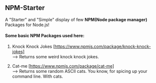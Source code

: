 ## NPM-Starter
A "Starter" and "Simple" display of few **NPM(Node package manager)** Packages for Node.js!
#### Some basic NPM Packages used here:
1. Knock Knock Jokes [https://www.npmjs.com/package/knock-knock-jokes]     
--> Returns some weird knock knock jokes.   
       
           

2. Cat-me [https://www.npmjs.com/package/cat-me]    
--> Returns some random ASCII cats. You know, for spicing up your command line. With cats.

